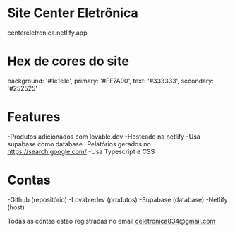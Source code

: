 # Site Center Eletrônica

centereletronica.netlify.app

# Hex de cores do site
 background: '#1e1e1e',
 primary: '#FF7A00',
 text: '#333333',
 secondary: '#252525'

# Features

-Produtos adicionados com lovable.dev
-Hosteado na netlify
-Usa supabase como database
-Relatórios gerados no https://search.google.com/
-Usa Typescript e CSS

# Contas

-Github (repositório)
-Lovabledev (produtos)
-Supabase (database)
-Netlify (host)

Todas as contas estão registradas no email celetronica834@gmail.com
